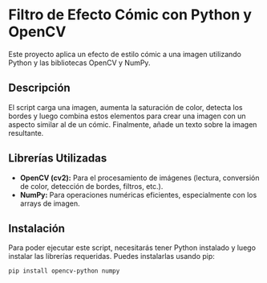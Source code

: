 # Filtro de Efecto Cómic con Python y OpenCV

Este proyecto aplica un efecto de estilo cómic a una imagen utilizando Python y las bibliotecas OpenCV y NumPy.

## Descripción

El script carga una imagen, aumenta la saturación de color, detecta los bordes y luego combina estos elementos para crear una imagen con un aspecto similar al de un cómic. Finalmente, añade un texto sobre la imagen resultante.

## Librerías Utilizadas

* **OpenCV (cv2):** Para el procesamiento de imágenes (lectura, conversión de color, detección de bordes, filtros, etc.).
* **NumPy:** Para operaciones numéricas eficientes, especialmente con los arrays de imagen.

## Instalación

Para poder ejecutar este script, necesitarás tener Python instalado y luego instalar las librerías requeridas. Puedes instalarlas usando pip:

```bash
pip install opencv-python numpy
